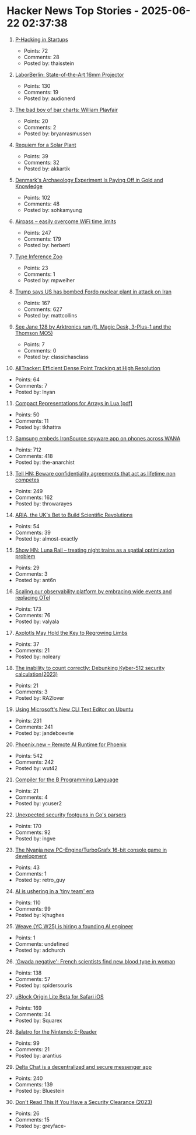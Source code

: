 # Hacker News Top Stories - 2025-06-22 02:37:38

1. [P-Hacking in Startups](https://briefer.cloud/blog/posts/p-hacking/)
   - Points: 72
   - Comments: 28
   - Posted by: thaisstein

2. [LaborBerlin: State-of-the-Art 16mm Projector](https://www.filmlabs.org/wiki/en/meetings_projects/spectral/laborberlin16mmprojector/start)
   - Points: 130
   - Comments: 19
   - Posted by: audionerd

3. [The bad boy of bar charts: William Playfair](https://blog.engora.com/2023/05/the-bad-boy-of-bar-charts-william.html)
   - Points: 20
   - Comments: 2
   - Posted by: bryanrasmussen

4. [Requiem for a Solar Plant](https://7goldfish.com/articles/Requiem_for_a_solar_plant.php)
   - Points: 39
   - Comments: 32
   - Posted by: akkartik

5. [Denmark's Archaeology Experiment Is Paying Off in Gold and Knowledge](https://www.scientificamerican.com/article/denmark-let-amateurs-dig-for-treasure-and-it-paid-off/)
   - Points: 102
   - Comments: 48
   - Posted by: sohkamyung

6. [Airpass – easily overcome WiFi time limits](https://airpass.tiagoalves.me/)
   - Points: 247
   - Comments: 179
   - Posted by: herbertl

7. [Type Inference Zoo](https://zoo.cuichen.cc/)
   - Points: 23
   - Comments: 1
   - Posted by: mpweiher

8. [Trump says US has bombed Fordo nuclear plant in attack on Iran](https://www.bbc.co.uk/news/live/ckg3rzj8emjt)
   - Points: 167
   - Comments: 627
   - Posted by: mattcollins

9. [See Jane 128 by Arktronics run (ft. Magic Desk, 3-Plus-1 and the Thomson MO5)](http://oldvcr.blogspot.com/2025/06/see-jane-128-by-arktronics-run.html)
   - Points: 7
   - Comments: 0
   - Posted by: classichasclass

10. [AllTracker: Efficient Dense Point Tracking at High Resolution](https://alltracker.github.io/)
   - Points: 64
   - Comments: 7
   - Posted by: lnyan

11. [Compact Representations for Arrays in Lua [pdf]](https://sol.sbc.org.br/index.php/sblp/article/view/30252/30059)
   - Points: 50
   - Comments: 11
   - Posted by: tkhattra

12. [Samsung embeds IronSource spyware app on phones across WANA](https://smex.org/open-letter-to-samsung-end-forced-israeli-app-installations-in-the-wana-region/)
   - Points: 712
   - Comments: 418
   - Posted by: the-anarchist

13. [Tell HN: Beware confidentiality agreements that act as lifetime non competes](undefined)
   - Points: 249
   - Comments: 162
   - Posted by: throwarayes

14. [ARIA, the UK's Bet to Build Scientific Revolutions](https://www.asimov.press/p/aria)
   - Points: 54
   - Comments: 39
   - Posted by: almost-exactly

15. [Show HN: Luna Rail – treating night trains as a spatial optimization problem](https://luna-rail.com/en/home-2)
   - Points: 29
   - Comments: 3
   - Posted by: ant6n

16. [Scaling our observability platform by embracing wide events and replacing OTel](https://clickhouse.com/blog/scaling-observability-beyond-100pb-wide-events-replacing-otel)
   - Points: 173
   - Comments: 76
   - Posted by: valyala

17. [Axolotls May Hold the Key to Regrowing Limbs](https://www.smithsonianmag.com/smart-news/axolotls-may-hold-the-key-to-regrowing-limbs-and-scientists-are-unraveling-their-secrets-to-help-humans-do-the-same-180986781/)
   - Points: 37
   - Comments: 21
   - Posted by: noleary

18. [The inability to count correctly: Debunking Kyber-512 security calculation(2023)](https://blog.cr.yp.to/20231003-countcorrectly.html)
   - Points: 21
   - Comments: 3
   - Posted by: RA2lover

19. [Using Microsoft's New CLI Text Editor on Ubuntu](https://www.omgubuntu.co.uk/2025/06/microsoft-edit-text-editor-ubuntu)
   - Points: 231
   - Comments: 241
   - Posted by: jandeboevrie

20. [Phoenix.new – Remote AI Runtime for Phoenix](https://fly.io/blog/phoenix-new-the-remote-ai-runtime/)
   - Points: 542
   - Comments: 242
   - Posted by: wut42

21. [Compiler for the B Programming Language](https://github.com/tsoding/b)
   - Points: 21
   - Comments: 4
   - Posted by: ycuser2

22. [Unexpected security footguns in Go's parsers](https://blog.trailofbits.com/2025/06/17/unexpected-security-footguns-in-gos-parsers/)
   - Points: 170
   - Comments: 92
   - Posted by: ingve

23. [The Nyanja new PC-Engine/TurboGrafx 16-bit console game in development](https://sarupro.itch.io/thenyanja)
   - Points: 43
   - Comments: 1
   - Posted by: retro_guy

24. [AI is ushering in a 'tiny team' era](https://www.bloomberg.com/news/articles/2025-06-20/ai-is-ushering-in-the-tiny-team-era-in-silicon-valley)
   - Points: 110
   - Comments: 99
   - Posted by: kjhughes

25. [Weave (YC W25) is hiring a founding AI engineer](https://www.ycombinator.com/companies/weave-3/jobs/SqFnIFE-founding-ai-engineer)
   - Points: 1
   - Comments: undefined
   - Posted by: adchurch

26. ['Gwada negative': French scientists find new blood type in woman](https://www.lemonde.fr/en/science/article/2025/06/21/gwada-negative-french-scientists-find-new-blood-type-in-woman_6742577_10.html)
   - Points: 138
   - Comments: 57
   - Posted by: spidersouris

27. [uBlock Origin Lite Beta for Safari iOS](https://testflight.apple.com/join/JjTcThrV)
   - Points: 169
   - Comments: 34
   - Posted by: Squarex

28. [Balatro for the Nintendo E-Reader](https://mattgreer.dev/blog/balatro-for-the-nintendo-ereader/)
   - Points: 99
   - Comments: 21
   - Posted by: arantius

29. [Delta Chat is a decentralized and secure messenger app](https://delta.chat/en/)
   - Points: 240
   - Comments: 139
   - Posted by: Bluestein

30. [Don't Read This If You Have a Security Clearance (2023)](https://www.theatlantic.com/ideas/archive/2023/05/leaked-documents-security-clearance-defense/674031/)
   - Points: 26
   - Comments: 15
   - Posted by: greyface-

